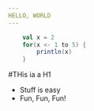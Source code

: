 ```yaml
---
HELLO, WORLD
---
```



``` scala
    val x = 2
    for(x <- 1 to 5) {
        println(x)
    }
```


#THis ia a H1

* Stuff is easy
* Fun, Fun, Fun!
